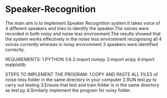 # Speaker-Recognition

The main aim is to implement Speaker Recognition system.It takes voice of 4 different speakers and tries to identify the speaker.The voices were recorded in both noisy and noise less environment.The results showed that the system works effectively in the noise less environment recognising all 4 voices corrently whereas in noisy environment 3 speakers were identified correctly.

REQUIREMENTS:
1.PYTHON 3.6
2.import numpy
3.import scipy
4.import matplotlib

STEPS TO IMPLEMENT THE PROGRAM:
1.COPY AND PASTE ALL FILES of noise-less folder in the same directory in your computer
2.RUN test.py to carry out testing 
3.Ensure that test and train folder is in the same directory as test.py
4.Similarly implement the program for noisy folder.
